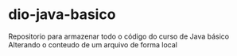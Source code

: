 # dio-java-basico
Repositorio para armazenar todo o código do curso de Java básico
Alterando o conteudo de um arquivo de forma local